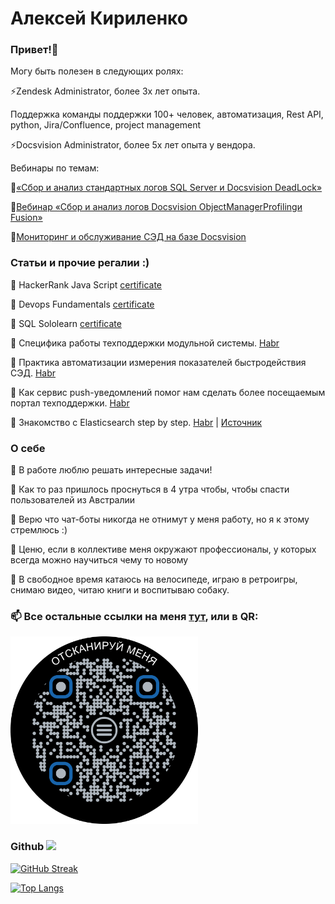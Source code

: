
#  Алексей Кириленко 
### Привет!👋 

Могу быть полезен в следующих ролях:

⚡Zendesk Administrator, более 3х лет опыта. 

Поддержка команды поддержки 100+ человек, автоматизация, Rest API, python, Jira/Confluence, project management

⚡Docsvision Administrator, более 5х лет опыта у вендора.

Вебинары по темам: 

💬[«Сбор и анализ стандартных логов SQL Server и Docsvision DeadLock»](https://docsvision.com/events/vebinar-sbor-i-analiz-standartnyh-logov-sql-server-i-docsvision-/)

💬[Вебинар «Сбор и анализ логов Docsvision ObjectManagerProfilingи Fusion»](https://docsvision.com/events/vebinar-sbor-i-analiz-logov-docsvision-objectmanagerprofilingi-f/)

💬[Мониторинг и обслуживание СЭД на базе Docsvision](https://docsvision.com/events/monitoring-i-obsluzhivanie-sed-na-baze-docsvision/)


### Статьи и прочие регалии :)

🔭 HackerRank Java Script [certificate](https://www.hackerrank.com/certificates/a5376ccf766d)

🔭 Devops Fundamentals [certificate](https://raw.githubusercontent.com/g0gan/g0gan.github.io/main/linkedin_devops.png)
  
🔭 SQL Sololearn [certificate](https://www.sololearn.com/Certificate/CT-AJJ1DAXH/jpg)

🔭 Специфика работы техподдержки модульной системы. [Habr](https://habr.com/ru/companies/docsvision/articles/237937/)

🔭 Практика автоматизации измерения показателей быстродействия СЭД. [Habr](https://habr.com/ru/companies/docsvision/articles/246691/)

🔭 Как сервис push-уведомлений помог нам сделать более посещаемым портал техподдержки. [Habr](https://habr.com/ru/companies/docsvision/articles/335180/)

🔭 Знакомство с Elasticsearch step by step. [Habr](https://habr.com/ru/articles/449304/) | [Источник](https://docsvision.com/info-centr/articles/znakomstvo-s-elasticsearch-step-by-step.html)


### О себе

🌱 В работе люблю решать интересные задачи!

🌱 Как то раз пришлось проснуться в 4 утра чтобы, чтобы спасти пользователей из Австралии

🌱 Верю что чат-боты никогда не отнимут у меня работу, но я к этому стремлюсь :)

🌱 Ценю, если в коллективе меня окружают профессионалы, у которых всегда можно научиться чему то новому

🌱 В свободное время катаюсь на велосипеде, играю в ретроигры, снимаю видео, читаю книги и воспитываю собаку.

### 📫  Все остальные ссылки на меня [тут](https://taplink.cc/kirilenko_alex), или в QR:
<p align="left">
  <img src="https://raw.githubusercontent.com/g0gan/g0gan.github.io/main/taplink.png" width="300" title="QR code">
</p>


### Github  ![](https://komarev.com/ghpvc/?username=g0gan)


[![GitHub Streak](https://github-readme-streak-stats.herokuapp.com/?user=g0gan)](https://git.io/streak-stats)


[![Top Langs](https://github-readme-stats.vercel.app/api/top-langs/?username=g0gan&layout=compact)](https://github.com/g0gan/github-readme-stats)





<!--
**g0gan/g0gan** is a ✨ _special_ ✨ repository because its `README.md` (this file) appears on your GitHub profile.

Here are some ideas to get you started:

- 🔭 I’m currently working on ...
- 🌱 I’m currently learning ...
- 👯 I’m looking to collaborate on ...
- 🤔 I’m looking for help with ...
- 💬 Ask me about ...
- 📫 How to reach me: ...
- 😄 Pronouns: ...
- ⚡ Fun fact: ...
-->

